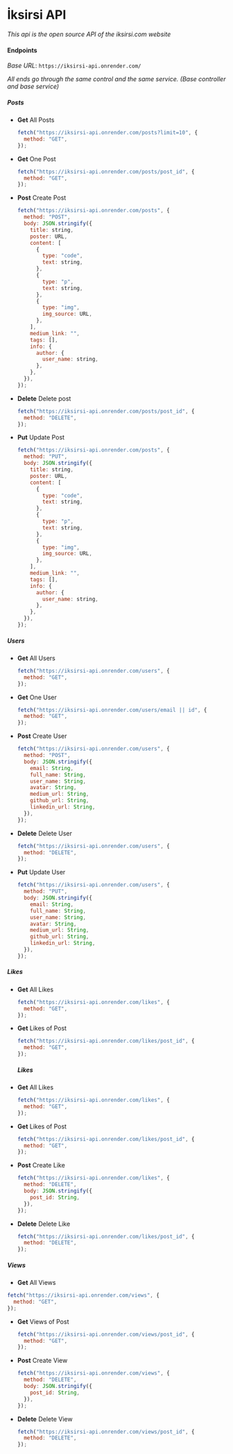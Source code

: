 # İksirsi API

_This api is the open source API of the iksirsi.com website_

#### Endpoints

_Base URL_: `https://iksirsi-api.onrender.com/`

_All ends go through the same control and the same service. (Base controller and base service)_

##### Posts

- **Get** All Posts
  <br>
  ```js
  fetch("https://iksirsi-api.onrender.com/posts?limit=10", {
    method: "GET",
  });
  ```
- **Get** One Post
  <br>
  ```js
  fetch("https://iksirsi-api.onrender.com/posts/post_id", {
    method: "GET",
  });
  ```
- **Post** Create Post
  <br>
  ```js
  fetch("https://iksirsi-api.onrender.com/posts", {
    method: "POST",
    body: JSON.stringify({
      title: string,
      poster: URL,
      content: [
        {
          type: "code",
          text: string,
        },
        {
          type: "p",
          text: string,
        },
        {
          type: "img",
          img_source: URL,
        },
      ],
      medium_link: "",
      tags: [],
      info: {
        author: {
          user_name: string,
        },
      },
    }),
  });
  ```
- **Delete** Delete post
  <br>
  ```js
  fetch("https://iksirsi-api.onrender.com/posts/post_id", {
    method: "DELETE",
  });
  ```
- **Put** Update Post
  <br>
  ```js
  fetch("https://iksirsi-api.onrender.com/posts", {
    method: "PUT",
    body: JSON.stringify({
      title: string,
      poster: URL,
      content: [
        {
          type: "code",
          text: string,
        },
        {
          type: "p",
          text: string,
        },
        {
          type: "img",
          img_source: URL,
        },
      ],
      medium_link: "",
      tags: [],
      info: {
        author: {
          user_name: string,
        },
      },
    }),
  });
  ```

##### Users

- **Get** All Users
  <br>
  ```js
  fetch("https://iksirsi-api.onrender.com/users", {
    method: "GET",
  });
  ```
- **Get** One User
  <br>
  ```js
  fetch("https://iksirsi-api.onrender.com/users/email || id", {
    method: "GET",
  });
  ```
- **Post** Create User
  <br>
  ```js
  fetch("https://iksirsi-api.onrender.com/users", {
    method: "POST",
    body: JSON.stringify({
      email: String,
      full_name: String,
      user_name: String,
      avatar: String,
      medium_url: String,
      github_url: String,
      linkedin_url: String,
    }),
  });
  ```
- **Delete** Delete User
  <br>
  ```js
  fetch("https://iksirsi-api.onrender.com/users", {
    method: "DELETE",
  });
  ```
- **Put** Update User
  <br>
  ```js
  fetch("https://iksirsi-api.onrender.com/users", {
    method: "PUT",
    body: JSON.stringify({
      email: String,
      full_name: String,
      user_name: String,
      avatar: String,
      medium_url: String,
      github_url: String,
      linkedin_url: String,
    }),
  });
  ```

##### Likes

- **Get** All Likes
  <br>
  ```js
  fetch("https://iksirsi-api.onrender.com/likes", {
    method: "GET",
  });
  ```
- **Get** Likes of Post
  <br>

  ```js
  fetch("https://iksirsi-api.onrender.com/likes/post_id", {
    method: "GET",
  });
  ```

  ##### Likes

- **Get** All Likes
  <br>
  ```js
  fetch("https://iksirsi-api.onrender.com/likes", {
    method: "GET",
  });
  ```
- **Get** Likes of Post
  <br>
  ```js
  fetch("https://iksirsi-api.onrender.com/likes/post_id", {
    method: "GET",
  });
  ```
- **Post** Create Like
  <br>
  ```js
  fetch("https://iksirsi-api.onrender.com/likes", {
    method: "DELETE",
    body: JSON.stringify({
      post_id: String,
    }),
  });
  ```
- **Delete** Delete Like
  <br>
  ```js
  fetch("https://iksirsi-api.onrender.com/likes/post_id", {
    method: "DELETE",
  });
  ```

##### Views

- **Get** All Views
  <br>

```js
fetch("https://iksirsi-api.onrender.com/views", {
  method: "GET",
});
```

- **Get** Views of Post
  <br>
  ```js
  fetch("https://iksirsi-api.onrender.com/views/post_id", {
    method: "GET",
  });
  ```
- **Post** Create View
  <br>
  ```js
  fetch("https://iksirsi-api.onrender.com/views", {
    method: "DELETE",
    body: JSON.stringify({
      post_id: String,
    }),
  });
  ```
- **Delete** Delete View
  <br>
  ```js
  fetch("https://iksirsi-api.onrender.com/views/post_id", {
    method: "DELETE",
  });
  ```

